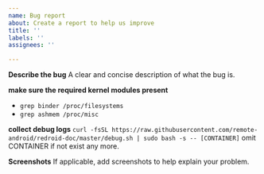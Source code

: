 ```yaml
---
name: Bug report
about: Create a report to help us improve
title: ''
labels: ''
assignees: ''

---
```


**Describe the bug**
A clear and concise description of what the bug is.

**make sure the required kernel modules present**
- `grep binder /proc/filesystems`
- `grep ashmem /proc/misc`

**collect debug logs**
`curl -fsSL https://raw.githubusercontent.com/remote-android/redroid-doc/master/debug.sh | sudo bash -s -- [CONTAINER]`
omit CONTAINER if not exist any more.

**Screenshots**
If applicable, add screenshots to help explain your problem.
